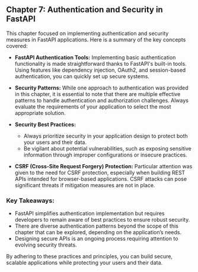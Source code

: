 ## Chapter 7: Authentication and Security in FastAPI

This chapter focused on implementing authentication and security measures in FastAPI applications. Here is a summary of
the key concepts covered:

- **FastAPI Authentication Tools:** Implementing basic authentication functionality is made straightforward thanks to
  FastAPI's built-in tools. Using features like dependency injection, OAuth2, and session-based authentication, you can
  quickly set up secure systems.

- **Security Patterns:** While one approach to authentication was provided in this chapter, it is essential to note that
  there are multiple effective patterns to handle authentication and authorization challenges. Always evaluate the
  requirements of your application to select the most appropriate solution.

- **Security Best Practices:**
    - Always prioritize security in your application design to protect both your users and their data.
    - Be vigilant about potential vulnerabilities, such as exposing sensitive information through improper
      configurations or insecure practices.

- **CSRF (Cross-Site Request Forgery) Protection:** Particular attention was given to the need for CSRF protection,
  especially when building REST APIs intended for browser-based applications. CSRF attacks can pose significant threats
  if mitigation measures are not in place.

### Key Takeaways:

- FastAPI simplifies authentication implementation but requires developers to remain aware of best practices to ensure
  robust security.
- There are diverse authentication patterns beyond the scope of this chapter that can be explored, depending on the
  application’s needs.
- Designing secure APIs is an ongoing process requiring attention to evolving security threats.

By adhering to these practices and principles, you can build secure, scalable applications while protecting your users
and their data.